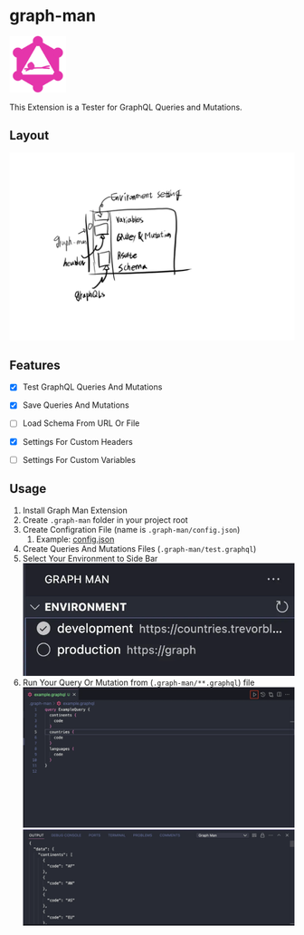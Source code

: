 # graph-man
<img src="icon.webp" width="100px" />     

This Extension is a Tester for GraphQL Queries and Mutations.

## Layout
![Layout](.docs/images/layout.png)

## Features

- [x] Test GraphQL Queries And Mutations
- [x] Save Queries And Mutations
- [ ] Load Schema From URL Or File
- [X] Settings For Custom Headers
- [ ] Settings For Custom Variables


## Usage

1. Install Graph Man Extension
2. Create `.graph-man` folder in your project root
3. Create Configration File (name is `.graph-man/config.json`)
   1. Example: [config.json](.graph-man/config.json)
4. Create Queries And Mutations Files (`.graph-man/test.graphql`)
5. Select Your Environment to Side Bar
![usage0](.docs/images/usage0.png)
1. Run Your Query Or Mutation from (`.graph-man/**.graphql`) file
![usage1](.docs/images/usage1.png)
![usage2](.docs/images/usage2.png)
